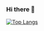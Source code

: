 ### Hi there 👋

<!-- [![Yu's GitHub stats](https://github-readme-stats.vercel.app/api?username=yu-li)](https://github.com/anuraghazra/github-readme-stats) -->
[![Top Langs](https://github-readme-stats.vercel.app/api/top-langs/?username=yu-li&hide=css,html&layout=compact&theme=dark)](https://github.com/anuraghazra/github-readme-stats)
<!--
**yu-li/yu-li** is a ✨ _special_ ✨ repository because its `README.md` (this file) appears on your GitHub profile.

Here are some ideas to get you started:

- 🔭 I’m currently working on ...
- 🌱 I’m currently learning ...
- 👯 I’m looking to collaborate on ...
- 🤔 I’m looking for help with ...
- 💬 Ask me about ...
- 📫 How to reach me: ...
- 😄 Pronouns: ...
- ⚡ Fun fact: ...
-->
